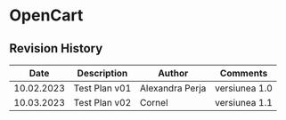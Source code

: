 # OpenCart
## Revision History
| Date          | Description   | Author           | Comments     |
| ------------- | ------------- | ---------------- |--------------|
| 10.02.2023    | Test Plan  v01| Alexandra Perja  |versiunea 1.0 |
| 10.03.2023    | Test Plan v02 | Cornel           |versiunea 1.1 |
